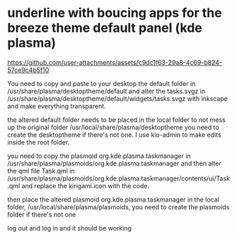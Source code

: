 # underline with boucing apps for the breeze theme default panel (kde plasma)


https://github.com/user-attachments/assets/c9dc1f63-29a8-4c69-b824-57ce9c4b5f10


You need to copy and paste to your desktop the default folder in /usr/share/plasma/desktoptheme/default and alter the tasks.svgz in /usr/share/plasma/desktoptheme/default/widgets/tasks.svgz with inkscape and make everything transparent.

the altered default folder needs to be placed in the local folder to not mess up the original folder /usr/local/share/plasma/desktoptheme you need to create the desktoptheme if there's not one. I use kio-admin to make edits inside the root folder.

you need to copy the plasmoid org.kde.plasma.taskmanager in /usr/share/plasma/plasmoids/org.kde.plasma.taskmanager and then alter the qml file Task.qml in /usr/share/plasma/plasmoids/org.kde.plasma.taskmanager/contents/ui/Task.qml and replace the kirigami.icon with the code.

then place the altered plasmoid org.kde.plasma.taskmanager in the local folder, /usr/local/share/plasma/plasmoids, you need to create the plasmoids folder if there's not one

log out and log in and it should be working
